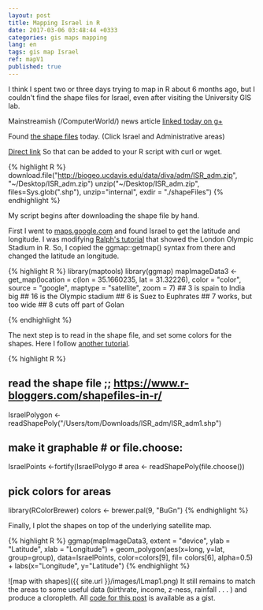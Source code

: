 ```yaml
---
layout: post
title: Mapping Israel in R
date: 2017-03-06 03:48:44 +0333
categories: gis maps mapping
lang: en
tags: gis map Israel
ref: mapV1
published: true
---
```


I think I spent two or three days trying to map in R about 6 months ago, but I couldn't find the shape files for Israel, even after visiting the 
University GIS lab.

Mainstreamish (/ComputerWorld/) news article [linked today on g+](https://plus.google.com/+SharonMachlis/posts/Zs9w68j9KHc) 

Found [the shape files](http://www.diva-gis.org/gdata) today.
(Click Israel and Administrative areas)

[Direct link](http://biogeo.ucdavis.edu/data/diva/adm/ISR_adm.zip)
So that can be added to your R script with curl or wget.

{% highlight R %}
download.file("http://biogeo.ucdavis.edu/data/diva/adm/ISR_adm.zip", 
              "~/Desktop/ISR_adm.zip")
unzip("~/Desktop/ISR_adm.zip", files=Sys.glob(".shp"),
      unzip="internal",       exdir = "./shapeFiles")
{% endhighlight %}

My script begins after downloading the shape file by hand.

First I went to [maps.google.com](maps.google.com) and found Israel to get the latitude and longitude.
I was modifying [Ralph's tutorial](https://www.r-bloggers.com/google-maps-and-ggmap/) that showed the London Olympic Stadium in R.
So, I copied the ggmap::getmap() syntax from there and changed the latitude an longitude.

{% highlight R %}
library(maptools)
library(ggmap)
mapImageData3 <- get_map(location = c(lon = 35.1660235,
                                      lat = 31.32226),
                         color    = "color",
                         source   = "google",
                         maptype  = "satellite",
                         zoom     = 7)  ## 3 is spain to India big
                                        ## 16 is the Olympic stadium
                                        ## 6 is  Suez to Euphrates
                                        ## 7 works, but too wide
                                        ## 8 cuts off part of Golan

{% endhighlight %}

The next step is to read in the shape file, and set some colors for the shapes. 
Here I follow [another tutorial](https://www.r-bloggers.com/shapefiles-in-r/).

{% highlight R %}
## read the shape file         ;;  https://www.r-bloggers.com/shapefiles-in-r/
IsraelPolygon <- readShapePoly("/Users/tom/Downloads/ISR_adm/ISR_adm1.shp")
## make it graphable                   # or file.choose:
IsraelPoints <-fortify(IsraelPolygo    # area <- readShapePoly(file.choose())
## pick colors for areas
library(RColorBrewer)
colors <- brewer.pal(9, "BuGn")
{% endhighlight %}

Finally, I plot the shapes on top of the underlying satellite map.

{% highlight R %}
ggmap(mapImageData3,
    extent = "device",
    ylab = "Latitude",
    xlab = "Longitude") +
  geom_polygon(aes(x=long,
                   y=lat,
                   group=group),
               data=IsraelPoints,
               color=colors[9],
               fil=  colors[6],
               alpha=0.5) +
  labs(x="Longitude",
       y="Latitude")
{% endhighlight %}

![map with shapes]({{ site.url }}/images/ILmap1.png)
It still remains to match the areas to some useful data (birthrate, income, z-ness, rainfall . . . ) and produce a cloropleth. 
All [code for this post](https://gist.github.com/academikuser/57cdcd6732b22be836d7f939b069692d) is available as a gist.
